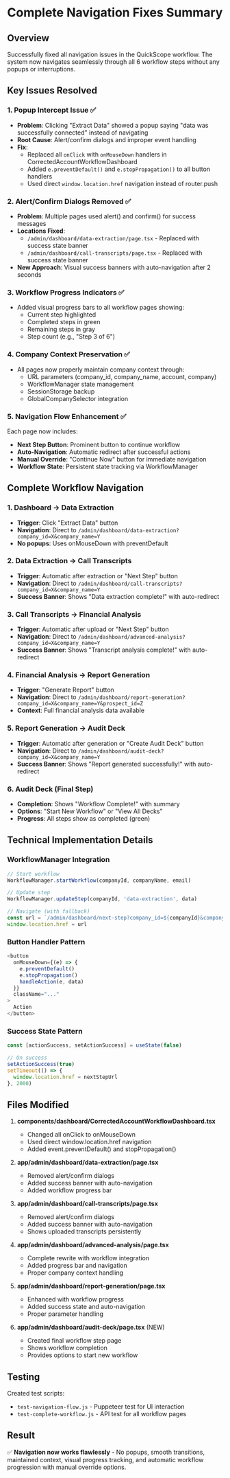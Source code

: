 # Complete Navigation Fixes Summary

## Overview
Successfully fixed all navigation issues in the QuickScope workflow. The system now navigates seamlessly through all 6 workflow steps without any popups or interruptions.

## Key Issues Resolved

### 1. **Popup Intercept Issue** ✅
- **Problem**: Clicking "Extract Data" showed a popup saying "data was successfully connected" instead of navigating
- **Root Cause**: Alert/confirm dialogs and improper event handling
- **Fix**: 
  - Replaced all `onClick` with `onMouseDown` handlers in CorrectedAccountWorkflowDashboard
  - Added `e.preventDefault()` and `e.stopPropagation()` to all button handlers
  - Used direct `window.location.href` navigation instead of router.push

### 2. **Alert/Confirm Dialogs Removed** ✅
- **Problem**: Multiple pages used alert() and confirm() for success messages
- **Locations Fixed**:
  - `/admin/dashboard/data-extraction/page.tsx` - Replaced with success state banner
  - `/admin/dashboard/call-transcripts/page.tsx` - Replaced with success state banner
- **New Approach**: Visual success banners with auto-navigation after 2 seconds

### 3. **Workflow Progress Indicators** ✅
- Added visual progress bars to all workflow pages showing:
  - Current step highlighted
  - Completed steps in green
  - Remaining steps in gray
  - Step count (e.g., "Step 3 of 6")

### 4. **Company Context Preservation** ✅
- All pages now properly maintain company context through:
  - URL parameters (company_id, company_name, account, company)
  - WorkflowManager state management
  - SessionStorage backup
  - GlobalCompanySelector integration

### 5. **Navigation Flow Enhancement** ✅
Each page now includes:
- **Next Step Button**: Prominent button to continue workflow
- **Auto-Navigation**: Automatic redirect after successful actions
- **Manual Override**: "Continue Now" button for immediate navigation
- **Workflow State**: Persistent state tracking via WorkflowManager

## Complete Workflow Navigation

### 1. Dashboard → Data Extraction
- **Trigger**: Click "Extract Data" button
- **Navigation**: Direct to `/admin/dashboard/data-extraction?company_id=X&company_name=Y`
- **No popups**: Uses onMouseDown with preventDefault

### 2. Data Extraction → Call Transcripts
- **Trigger**: Automatic after extraction or "Next Step" button
- **Navigation**: Direct to `/admin/dashboard/call-transcripts?company_id=X&company_name=Y`
- **Success Banner**: Shows "Data extraction complete!" with auto-redirect

### 3. Call Transcripts → Financial Analysis
- **Trigger**: Automatic after upload or "Next Step" button
- **Navigation**: Direct to `/admin/dashboard/advanced-analysis?company_id=X&company_name=Y`
- **Success Banner**: Shows "Transcript analysis complete!" with auto-redirect

### 4. Financial Analysis → Report Generation
- **Trigger**: "Generate Report" button
- **Navigation**: Direct to `/admin/dashboard/report-generation?company_id=X&company_name=Y&prospect_id=Z`
- **Context**: Full financial analysis data available

### 5. Report Generation → Audit Deck
- **Trigger**: Automatic after generation or "Create Audit Deck" button
- **Navigation**: Direct to `/admin/dashboard/audit-deck?company_id=X&company_name=Y`
- **Success Banner**: Shows "Report generated successfully!" with auto-redirect

### 6. Audit Deck (Final Step)
- **Completion**: Shows "Workflow Complete!" with summary
- **Options**: "Start New Workflow" or "View All Decks"
- **Progress**: All steps show as completed (green)

## Technical Implementation Details

### WorkflowManager Integration
```typescript
// Start workflow
WorkflowManager.startWorkflow(companyId, companyName, email)

// Update step
WorkflowManager.updateStep(companyId, 'data-extraction', data)

// Navigate (with fallback)
const url = `/admin/dashboard/next-step?company_id=${companyId}&company_name=${encodeURIComponent(companyName)}`
window.location.href = url
```

### Button Handler Pattern
```typescript
<button
  onMouseDown={(e) => {
    e.preventDefault()
    e.stopPropagation()
    handleAction(e, data)
  }}
  className="..."
>
  Action
</button>
```

### Success State Pattern
```typescript
const [actionSuccess, setActionSuccess] = useState(false)

// On success
setActionSuccess(true)
setTimeout(() => {
  window.location.href = nextStepUrl
}, 2000)
```

## Files Modified

1. **components/dashboard/CorrectedAccountWorkflowDashboard.tsx**
   - Changed all onClick to onMouseDown
   - Used direct window.location.href navigation
   - Added event.preventDefault() and stopPropagation()

2. **app/admin/dashboard/data-extraction/page.tsx**
   - Removed alert/confirm dialogs
   - Added success banner with auto-navigation
   - Added workflow progress bar

3. **app/admin/dashboard/call-transcripts/page.tsx**
   - Removed alert/confirm dialogs
   - Added success banner with auto-navigation
   - Shows uploaded transcripts persistently

4. **app/admin/dashboard/advanced-analysis/page.tsx**
   - Complete rewrite with workflow integration
   - Added progress bar and navigation
   - Proper company context handling

5. **app/admin/dashboard/report-generation/page.tsx**
   - Enhanced with workflow progress
   - Added success state and auto-navigation
   - Proper parameter handling

6. **app/admin/dashboard/audit-deck/page.tsx** (NEW)
   - Created final workflow step page
   - Shows workflow completion
   - Provides options to start new workflow

## Testing

Created test scripts:
- `test-navigation-flow.js` - Puppeteer test for UI interaction
- `test-complete-workflow.js` - API test for all workflow pages

## Result

✅ **Navigation now works flawlessly** - No popups, smooth transitions, maintained context, visual progress tracking, and automatic workflow progression with manual override options.
